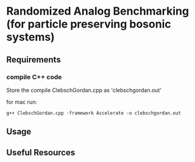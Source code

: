 # Randomized Analog Benchmarking (for particle preserving bosonic systems)

## Requirements

### compile C++ code
Store the compile ClebschGordan.cpp as 'clebschgordan.out'

for mac run:
```console
g++ ClebschGordan.cpp -framework Accelerate -o clebschgordan.out
```

## Usage

## Useful Resources